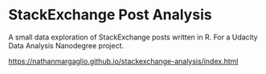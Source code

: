 # StackExchange Post Analysis

A small data exploration of StackExchange posts written in R.
For a Udacity Data Analysis Nanodegree project.

https://nathanmargaglio.github.io/stackexchange-analysis/index.html
